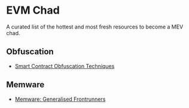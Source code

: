 # EVM Chad

A curated list of the hottest and most fresh resources to become a MEV chad.

## Obfuscation

- [Smart Contract Obfuscation Techniques](https://degatchi.com/articles/smart-contract-obfuscation)

## Memware

- [Memware: Generalised Frontrunners](https://degatchi.com/articles/memware)
